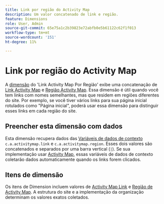 ```yaml
---
title: Link por região do Activity Map
description: Um valor concatenado de link e região.
feature: Dimensions
role: User, Admin
source-git-commit: 65e75a1c2b39823e72abfb0e5b61122c62f1f013
workflow-type: tm+mt
source-wordcount: '151'
ht-degree: 11%

---
```


# Link por região do Activity Map

A [dimensão](overview.md) do &#39;Link Activity Map Por Região&#39; exibe uma concatenação de [Link Activity Map](activity-map-link.md) e [Região Activity Map](activity-map-link-by-region.md). Essa dimensão é útil quando você tem links com nomes semelhantes, mas que residem em regiões diferentes do site. Por exemplo, se você tiver vários links para sua página inicial rotulados como &quot;Página inicial&quot;, poderá usar essa dimensão para distinguir esses links em cada região do site.

## Preencher esta dimensão com dados

Esta dimensão recupera dados das [Variáveis de dados de contexto](/help/implement/vars/page-vars/contextdata.md) `c.a.activitymap.link` e `c.a.activitymap.region`. Esses dois valores são concatenados e separados por uma barra vertical (`|`). Se sua implementação usar [Activity Map](/help/analyze/activity-map/overview.md), essas variáveis de dados de contexto coletarão dados automaticamente quando os links forem clicados.

## Itens de dimensão

Os itens de Dimension incluem valores de [Activity Map Link](activity-map-link.md) e [Região de Activity Map](activity-map-link-by-region.md). A estrutura do site e a implementação da organização determinam os valores exatos coletados.
